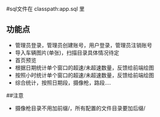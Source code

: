 #sql文件在 classpath:app.sql 里
## 功能点

- 管理员登录，管理员创建账号，用户登录，管理员注销账号
- 导入车辆图片(单张)，扫描目录具体情况待定
- 首页预览
- 根据日期统计单个窗口的超速/未超速数量，反馈给前端绘图
- 按照小时统计单个窗口的超速/未超速数量，反馈给前端绘图
- 综合统计，按照日期段，摄像枪，路段....

##注意
- 摄像枪目录不用加前缀/，所有配置的文件目录要加后缀/
